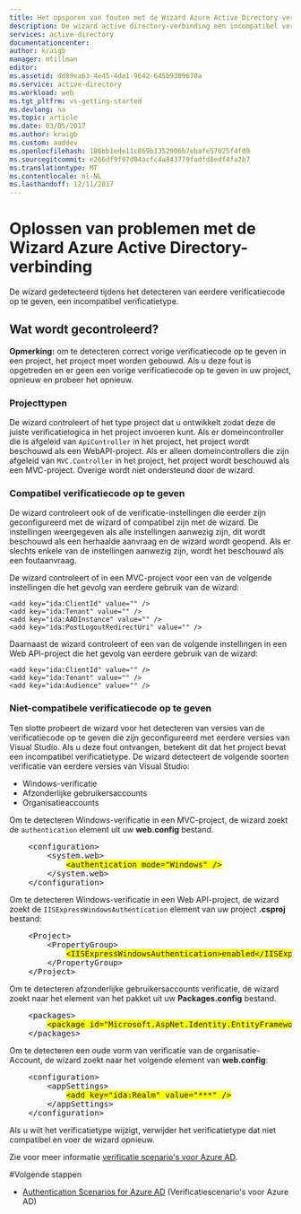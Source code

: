 ```yaml
---
title: Het opsporen van fouten met de Wizard Azure Active Directory-verbinding
description: De wizard active directory-verbinding een incompatibel verificatietype gedetecteerd
services: active-directory
documentationcenter: 
author: kraigb
manager: mtillman
editor: 
ms.assetid: dd89ea63-4e45-4da1-9642-645b9309670a
ms.service: active-directory
ms.workload: web
ms.tgt_pltfrm: vs-getting-started
ms.devlang: na
ms.topic: article
ms.date: 03/05/2017
ms.author: kraigb
ms.custom: aaddev
ms.openlocfilehash: 186bb1ede11c869b1352906b7ebafe57025f4f09
ms.sourcegitcommit: e266df9f97d04acfc4a843770fadfd8edf4fa2b7
ms.translationtype: MT
ms.contentlocale: nl-NL
ms.lasthandoff: 12/11/2017
---
```

# <a name="diagnosing-errors-with-the-azure-active-directory-connection-wizard"></a>Oplossen van problemen met de Wizard Azure Active Directory-verbinding
De wizard gedetecteerd tijdens het detecteren van eerdere verificatiecode op te geven, een incompatibel verificatietype.   

## <a name="what-is-being-checked"></a>Wat wordt gecontroleerd?
**Opmerking:** om te detecteren correct vorige verificatiecode op te geven in een project, het project moet worden gebouwd.  Als u deze fout is opgetreden en er geen een vorige verificatiecode op te geven in uw project, opnieuw en probeer het opnieuw.

### <a name="project-types"></a>Projecttypen
De wizard controleert of het type project dat u ontwikkelt zodat deze de juiste verificatielogica in het project invoeren kunt.  Als er domeincontroller die is afgeleid van `ApiController` in het project, het project wordt beschouwd als een WebAPI-project.  Als er alleen domeincontrollers die zijn afgeleid van `MVC.Controller` in het project, het project wordt beschouwd als een MVC-project.  Overige wordt niet ondersteund door de wizard.

### <a name="compatible-authentication-code"></a>Compatibel verificatiecode op te geven
De wizard controleert ook of de verificatie-instellingen die eerder zijn geconfigureerd met de wizard of compatibel zijn met de wizard.  De instellingen weergegeven als alle instellingen aanwezig zijn, dit wordt beschouwd als een herhaalde aanvraag en de wizard wordt geopend.  Als er slechts enkele van de instellingen aanwezig zijn, wordt het beschouwd als een foutaanvraag.

De wizard controleert of in een MVC-project voor een van de volgende instellingen die het gevolg van eerdere gebruik van de wizard:

    <add key="ida:ClientId" value="" />
    <add key="ida:Tenant" value="" />
    <add key="ida:AADInstance" value="" />
    <add key="ida:PostLogoutRedirectUri" value="" />

Daarnaast de wizard controleert of een van de volgende instellingen in een Web API-project die het gevolg van eerdere gebruik van de wizard:

    <add key="ida:ClientId" value="" />
    <add key="ida:Tenant" value="" />
    <add key="ida:Audience" value="" />

### <a name="incompatible-authentication-code"></a>Niet-compatibele verificatiecode op te geven
Ten slotte probeert de wizard voor het detecteren van versies van de verificatiecode op te geven die zijn geconfigureerd met eerdere versies van Visual Studio. Als u deze fout ontvangen, betekent dit dat het project bevat een incompatibel verificatietype. De wizard detecteert de volgende soorten verificatie van eerdere versies van Visual Studio:

* Windows-verificatie 
* Afzonderlijke gebruikersaccounts 
* Organisatieaccounts 

Om te detecteren Windows-verificatie in een MVC-project, de wizard zoekt de `authentication` element uit uw **web.config** bestand.

<pre>
    &lt;configuration&gt;
        &lt;system.web&gt;
            <span style="background-color: yellow">&lt;authentication mode="Windows" /&gt;</span>
        &lt;/system.web&gt;
    &lt;/configuration&gt;
</pre>

Om te detecteren Windows-verificatie in een Web API-project, de wizard zoekt de `IISExpressWindowsAuthentication` element van uw project **.csproj** bestand:

<pre>
    &lt;Project&gt;
        &lt;PropertyGroup&gt;
            <span style="background-color: yellow">&lt;IISExpressWindowsAuthentication&gt;enabled&lt;/IISExpressWindowsAuthentication&gt;</span>
        &lt;/PropertyGroup>
    &lt;/Project&gt;
</pre>

Om te detecteren afzonderlijke gebruikersaccounts verificatie, de wizard zoekt naar het element van het pakket uit uw **Packages.config** bestand.

<pre>
    &lt;packages&gt;
        <span style="background-color: yellow">&lt;package id="Microsoft.AspNet.Identity.EntityFramework" version="2.1.0" targetFramework="net45" /&gt;</span>
    &lt;/packages&gt;
</pre>

Om te detecteren een oude vorm van verificatie van de organisatie-Account, de wizard zoekt naar het volgende element van **web.config**:

<pre>
    &lt;configuration&gt;
        &lt;appSettings&gt;
            <span style="background-color: yellow">&lt;add key="ida:Realm" value="***" /&gt;</span>
        &lt;/appSettings&gt;
    &lt;/configuration&gt;
</pre>

Als u wilt het verificatietype wijzigt, verwijder het verificatietype dat niet compatibel en voer de wizard opnieuw.

Zie voor meer informatie [verificatie scenario's voor Azure AD](active-directory-authentication-scenarios.md).

#<a name="next-steps"></a>Volgende stappen
- [Authentication Scenarios for Azure AD](active-directory-authentication-scenarios.md) (Verificatiescenario's voor Azure AD)